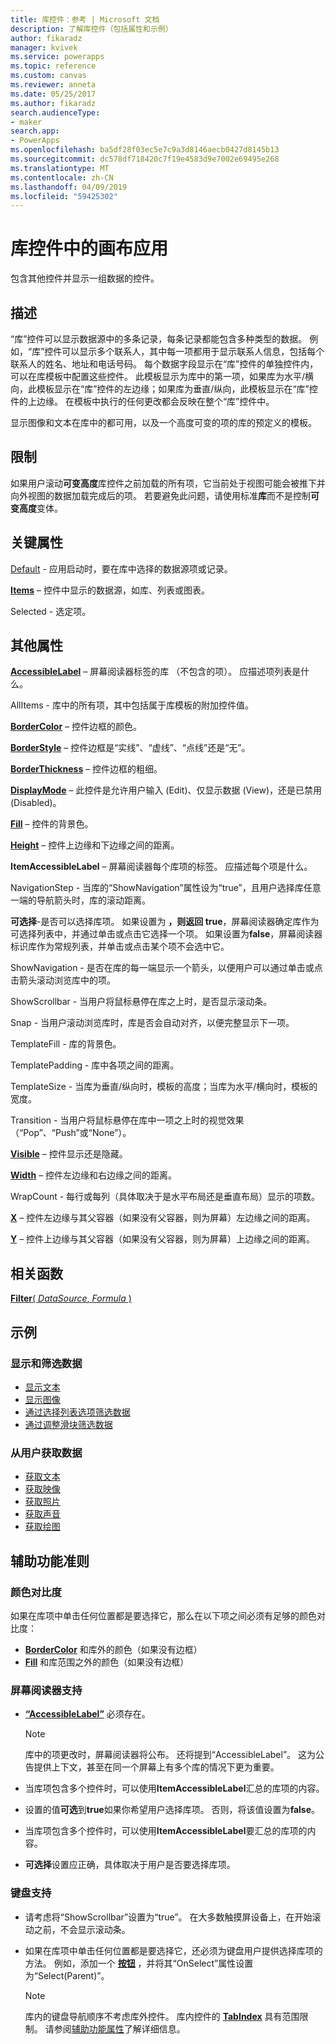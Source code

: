```yaml
---
title: 库控件：参考 | Microsoft 文档
description: 了解库控件（包括属性和示例）
author: fikaradz
manager: kvivek
ms.service: powerapps
ms.topic: reference
ms.custom: canvas
ms.reviewer: anneta
ms.date: 05/25/2017
ms.author: fikaradz
search.audienceType:
- maker
search.app:
- PowerApps
ms.openlocfilehash: ba5df28f03ec5e7c9a3d8146aecb0427d8145b13
ms.sourcegitcommit: dc578df718420c7f19e4583d9e7002e69495e268
ms.translationtype: MT
ms.contentlocale: zh-CN
ms.lasthandoff: 04/09/2019
ms.locfileid: "59425302"
---
```

# <a name="gallery-control-in-canvas-apps"></a>库控件中的画布应用

包含其他控件并显示一组数据的控件。

## <a name="description"></a>描述

“库”控件可以显示数据源中的多条记录，每条记录都能包含多种类型的数据。 例如，“库”控件可以显示多个联系人，其中每一项都用于显示联系人信息，包括每个联系人的姓名、地址和电话号码。 每个数据字段显示在“库”控件的单独控件内，可以在库模板中配置这些控件。 此模板显示为库中的第一项，如果库为水平/横向，此模板显示在“库”控件的左边缘；如果库为垂直/纵向，此模板显示在“库”控件的上边缘。 在模板中执行的任何更改都会反映在整个“库”控件中。

显示图像和文本在库中的都可用，以及一个高度可变的项的库的预定义的模板。

## <a name="limitations"></a>限制

如果用户滚动**可变高度**库控件之前加载的所有项，它当前处于视图可能会被推下并向外视图的数据加载完成后的项。 若要避免此问题，请使用标准**库**而不是控制**可变高度**变体。

## <a name="key-properties"></a>关键属性

[Default](properties-core.md) - 应用启动时，要在库中选择的数据源项或记录。

**[Items](properties-core.md)** – 控件中显示的数据源，如库、列表或图表。

Selected - 选定项。

## <a name="additional-properties"></a>其他属性

**[AccessibleLabel](properties-accessibility.md)**  – 屏幕阅读器标签的库 （不包含的项）。 应描述项列表是什么。

AllItems - 库中的所有项，其中包括属于库模板的附加控件值。

**[BorderColor](properties-color-border.md)** – 控件边框的颜色。

**[BorderStyle](properties-color-border.md)** – 控件边框是“实线”、“虚线”、“点线”还是“无”。

**[BorderThickness](properties-color-border.md)** – 控件边框的粗细。

**[DisplayMode](properties-core.md)** – 此控件是允许用户输入 (Edit)、仅显示数据 (View)，还是已禁用 (Disabled)。

**[Fill](properties-color-border.md)** – 控件的背景色。

**[Height](properties-size-location.md)** – 控件上边缘和下边缘之间的距离。

**ItemAccessibleLabel** – 屏幕阅读器每个库项的标签。 应描述每个项是什么。

NavigationStep - 当库的“ShowNavigation”属性设为“true”，且用户选择库任意一端的导航箭头时，库的滚动距离。

**可选择**-是否可以选择库项。 如果设置为 **，则返回 true**，屏幕阅读器确定库作为可选择列表中，并通过单击或点击它选择一个项。 如果设置为**false**，屏幕阅读器标识库作为常规列表，并单击或点击某个项不会选中它。

ShowNavigation - 是否在库的每一端显示一个箭头，以便用户可以通过单击或点击箭头滚动浏览库中的项。

ShowScrollbar - 当用户将鼠标悬停在库之上时，是否显示滚动条。

Snap - 当用户滚动浏览库时，库是否会自动对齐，以便完整显示下一项。

TemplateFill - 库的背景色。

TemplatePadding - 库中各项之间的距离。

TemplateSize - 当库为垂直/纵向时，模板的高度；当库为水平/横向时，模板的宽度。

Transition - 当用户将鼠标悬停在库中一项之上时的视觉效果（“Pop”、“Push”或“None”）。

**[Visible](properties-core.md)** – 控件显示还是隐藏。

**[Width](properties-size-location.md)** – 控件左边缘和右边缘之间的距离。

WrapCount - 每行或每列（具体取决于是水平布局还是垂直布局）显示的项数。

**[X](properties-size-location.md)** – 控件左边缘与其父容器（如果没有父容器，则为屏幕）左边缘之间的距离。

**[Y](properties-size-location.md)** – 控件上边缘与其父容器（如果没有父容器，则为屏幕）上边缘之间的距离。

## <a name="related-functions"></a>相关函数

[**Filter**( *DataSource*, *Formula* )](../functions/function-filter-lookup.md)

## <a name="examples"></a>示例

### <a name="show-and-filter-data"></a>显示和筛选数据

* [显示文本](control-text-box.md#show-data-in-a-gallery)
* [显示图像](control-image.md#show-a-set-of-images-from-a-data-source)
* [通过选择列表选项筛选数据](control-drop-down.md#example)
* [通过调整滑块筛选数据](control-slider.md#example)

### <a name="get-data-from-the-user"></a>从用户获取数据

* [获取文本](control-text-input.md#collect-data)
* [获取映像](control-add-picture.md#add-images-to-an-image-gallery-control)
* [获取照片](control-camera.md#example)
* [获取声音](control-microphone.md#example)
* [获取绘图](control-pen-input.md#create-a-set-of-images)

## <a name="accessibility-guidelines"></a>辅助功能准则

### <a name="color-contrast"></a>颜色对比度

如果在库项中单击任何位置都是要选择它，那么在以下项之间必须有足够的颜色对比度：

* **[BorderColor](properties-color-border.md)** 和库外的颜色（如果没有边框）
* **[Fill](properties-color-border.md)** 和库范围之外的颜色（如果没有边框）

### <a name="screen-reader-support"></a>屏幕阅读器支持

* **[“AccessibleLabel”](properties-accessibility.md)** 必须存在。

    > [!NOTE]
    > 库中的项更改时，屏幕阅读器将公布。 还将提到“AccessibleLabel”。 这为公告提供上下文，甚至在同一个屏幕上有多个库的情况下更为重要。

* 当库项包含多个控件时，可以使用**ItemAccessibleLabel**汇总的库项的内容。

* 设置的值**可选**到**true**如果你希望用户选择库项。 否则，将该值设置为**false**。

* 当库项包含多个控件时，可以使用**ItemAccessibleLabel**要汇总的库项的内容。

* **可选择**设置应正确，具体取决于用户是否要选择库项。

### <a name="keyboard-support"></a>键盘支持

* 请考虑将“ShowScrollbar”设置为“true”。 在大多数触摸屏设备上，在开始滚动之前，不会显示滚动条。
* 如果在库项中单击任何位置都是要选择它，还必须为键盘用户提供选择库项的方法。 例如，添加一个 **[按钮](control-button.md)** ，并将其“OnSelect”属性设置为“Select(Parent)”。

    > [!NOTE]
  > 库内的键盘导航顺序不考虑库外控件。 库内控件的 **[TabIndex](properties-accessibility.md)** 具有范围限制。 请参阅[辅助功能属性](properties-accessibility.md)了解详细信息。
